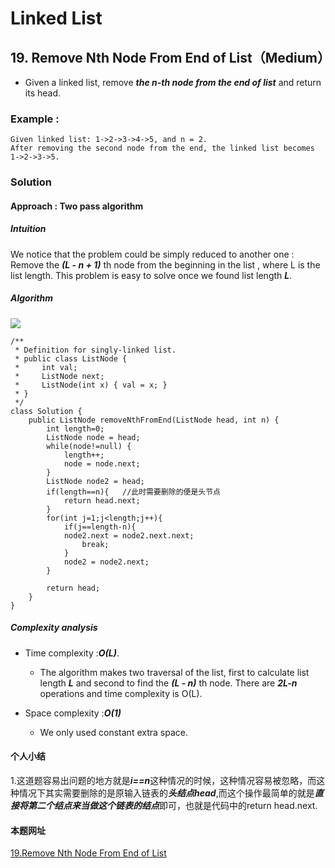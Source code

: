 # Linked List #
## 19. Remove Nth Node From End of List（Medium） ##
- Given a linked list, remove ***the n-th node from the end of list*** and return its head.
### Example : ###
	Given linked list: 1->2->3->4->5, and n = 2.
	After removing the second node from the end, the linked list becomes 1->2->3->5.  

### Solution ###
#### Approach : Two pass algorithm ####
##### Intuition #####
We notice that the problem could be simply reduced to another one : Remove the ***(L - n + 1)*** th node from the beginning in the list , where L is the list length. This problem is easy to solve once we found list length ***L***.
##### Algorithm #####
![](https://leetcode.com/media/original_images/19_Remove_nth_node_from_end_of_listA.png)
	
	/**
	 * Definition for singly-linked list.
	 * public class ListNode {
	 *     int val;
	 *     ListNode next;
	 *     ListNode(int x) { val = x; }
	 * }
	 */
	class Solution {
	    public ListNode removeNthFromEnd(ListNode head, int n) {
	        int length=0;
	        ListNode node = head;
	        while(node!=null) {
	            length++;
	            node = node.next;
	        }
	        ListNode node2 = head;
	        if(length==n){   //此时需要删除的便是头节点
	            return head.next;
	        }
	        for(int j=1;j<length;j++){
	            if(j==length-n){
	            node2.next = node2.next.next;  
	                break;
	            }
	            node2 = node2.next;
	        }
	        
	        return head;
	    }
	}

##### Complexity analysis #####
- Time  complexity :***O(L)***.  
  * The algorithm makes two traversal of the list, first to calculate list length ***L*** and second to find the ***(L - n)*** th node. There are ***2L-n*** operations and time complexity is O(L).  
 

- Space complexity :***O(1)***

   * We only used constant extra space. 


#### 个人小结 ####
1.这道题容易出问题的地方就是***i==n***这种情况的时候，这种情况容易被忽略，而这种情况下其实需要删除的是原输入链表的***头结点head***,而这个操作最简单的就是***直接将第二个结点来当做这个链表的结点***即可，也就是代码中的return head.next.
#### 本题网址 ####
[19.Remove Nth Node From End of List](https://leetcode.com/problems/remove-nth-node-from-end-of-list/)
